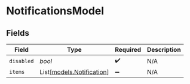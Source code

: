 # NotificationsModel


## Fields

| Field                                                  | Type                                                   | Required                                               | Description                                            |
| ------------------------------------------------------ | ------------------------------------------------------ | ------------------------------------------------------ | ------------------------------------------------------ |
| `disabled`                                             | *bool*                                                 | :heavy_check_mark:                                     | N/A                                                    |
| `items`                                                | List[[models.Notification](../models/notification.md)] | :heavy_minus_sign:                                     | N/A                                                    |